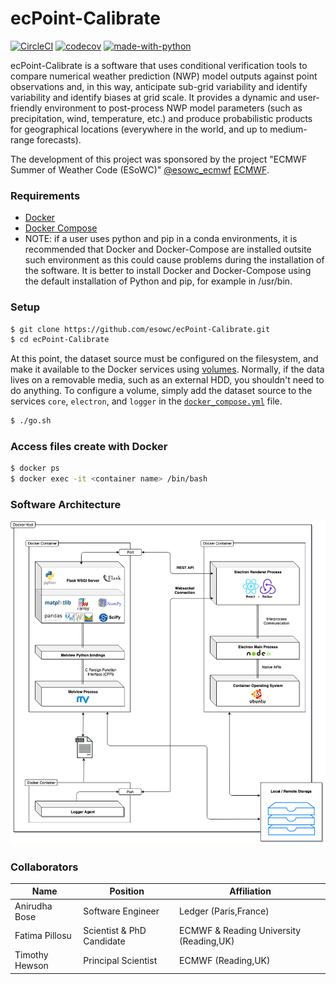 # ecPoint-Calibrate

[![CircleCI](https://circleci.com/gh/esowc/ecPoint-Calibrate.svg?style=svg)](https://circleci.com/gh/esowc/ecPoint-Calibrate)
[![codecov](https://codecov.io/gh/esowc/ecPoint-Calibrate/branch/master/graph/badge.svg)](https://codecov.io/gh/esowc/ecPoint-Calibrate)
[![made-with-python](https://img.shields.io/badge/Made%20with-Python3.7-1f425f.svg)](https://www.python.org/)

ecPoint-Calibrate is a software that uses conditional verification tools to compare numerical weather prediction (NWP) model outputs against point observations and, in this way, anticipate sub-grid variability and identify variability and identify biases at grid scale. 
It provides a dynamic and user-friendly environment to post-process NWP model parameters (such as precipitation, wind, temperature, etc.) and produce probabilistic products for geographical locations (everywhere in the world, and up to medium-range forecasts).

The development of this project was sponsored by the project "ECMWF Summer of Weather Code (ESoWC)" 
[@esowc_ecmwf](https://twitter.com/esowc_ecmwf?lang=en)
[ECMWF](https://www.ecmwf.int).


### Requirements

- [Docker](https://www.docker.com/products/docker-desktop)
- [Docker Compose](https://docs.docker.com/compose/install)
- NOTE: if a user uses python and pip in a conda environments, it is recommended that Docker and Docker-Compose are installed outsite such environment as this could cause problems during the installation of the software. It is better to install Docker and Docker-Compose using the default installation of Python and pip, for example in /usr/bin. 

### Setup

```sh
$ git clone https://github.com/esowc/ecPoint-Calibrate.git
$ cd ecPoint-Calibrate
```
At this point, the dataset source must be configured on the filesystem, and make it available to the Docker services using [volumes](https://docs.docker.com/storage/volumes). Normally, if the data lives on a removable media, such as an external HDD, you shouldn't need to do anything. To configure a volume, simply add the dataset source to the services `core`, `electron`, and `logger` in the [`docker_compose.yml`](/docker-compose.yml) file.

```sh
$ ./go.sh
```

### Access files create with Docker
```sh
$ docker ps
$ docker exec -it <container name> /bin/bash
```


### Software Architecture

![](/share/architecture.png)


### Collaborators

|      Name      |          Position         |               Affiliation               |
|----------------|---------------------------|-----------------------------------------|
| Anirudha Bose  |     Software Engineer     |          Ledger (Paris,France)          |
| Fatima Pillosu | Scientist & PhD Candidate | ECMWF & Reading University (Reading,UK) |
| Timothy Hewson |    Principal Scientist    |           ECMWF (Reading,UK)            |

